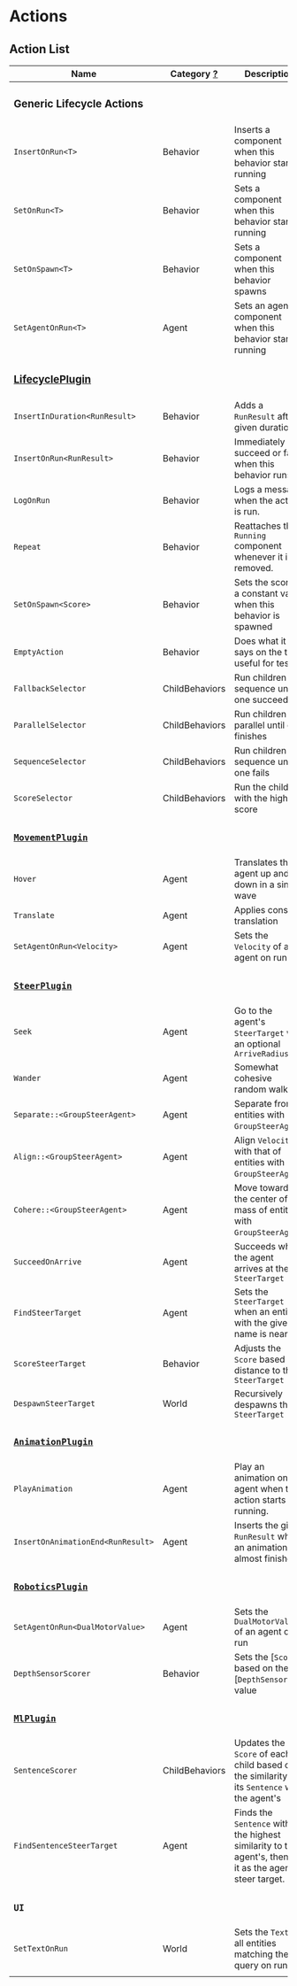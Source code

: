 # Actions

## Action List

| Name                                          | Category [?](./concepts.md#action-category) | Description                                                                                               |
| --------------------------------------------- | ------------------------------------------- | --------------------------------------------------------------------------------------------------------- |
| <h3>Generic Lifecycle Actions</h3>            |                                             |                                                                                                           |
| `InsertOnRun<T>`                              | Behavior                                    | Inserts a component when this behavior starts running                                                     |
| `SetOnRun<T>`                                 | Behavior                                    | Sets a component when this behavior starts running                                                        |
| `SetOnSpawn<T>`                               | Behavior                                    | Sets a component when this behavior spawns                                                                |
| `SetAgentOnRun<T>`                            | Agent                                       | Sets an agent's component when this behavior starts running                                               |
| <h3>[LifecyclePlugin][LifecyclePlugin]</h3>   |                                             |                                                                                                           |
| `InsertInDuration<RunResult>`                 | Behavior                                    | Adds a `RunResult` after a given duration.                                                                |
| `InsertOnRun<RunResult>`                      | Behavior                                    | Immediately succeed or fail when this behavior runs                                                       |
| `LogOnRun`                                    | Behavior                                    | Logs a message when the action is run.                                                                    |
| `Repeat`                                      | Behavior                                    | Reattaches the `Running` component whenever it is removed.                                                |
| `SetOnSpawn<Score>`                           | Behavior                                    | Sets the score to a constant value when this behavior is spawned                                          |
| `EmptyAction`                                 | Behavior                                    | Does what it says on the tin, useful for tests                                                            |
| `FallbackSelector`                            | ChildBehaviors                              | Run children in sequence until one succeeds                                                               |
| `ParallelSelector`                            | ChildBehaviors                              | Run children in parallel until one finishes                                                               |
| `SequenceSelector`                            | ChildBehaviors                              | Run children in sequence until one fails                                                                  |
| `ScoreSelector`                               | ChildBehaviors                              | Run the child with the highest score                                                                      |
| <h3>[`MovementPlugin`][MovementPlugin]</h3>   |                                             |                                                                                                           |
| `Hover`                                       | Agent                                       | Translates the agent up and down in a sine wave                                                           |
| `Translate`                                   | Agent                                       | Applies constant translation                                                                              |
| `SetAgentOnRun<Velocity>`                     | Agent                                       | Sets the `Velocity` of an agent on run                                                                    |
| <h3>[`SteerPlugin`][SteerPlugin]</h3>         |                                             |                                                                                                           |
| `Seek`                                        | Agent                                       | Go to the agent's `SteerTarget` with an optional `ArriveRadius`                                           |
| `Wander`                                      | Agent                                       | Somewhat cohesive random walk                                                                             |
| `Separate::<GroupSteerAgent>`                 | Agent                                       | Separate from entities with `GroupSteerAgent`.                                                            |
| `Align::<GroupSteerAgent>`                    | Agent                                       | Align `Velocity` with that of entities with `GroupSteerAgent`.                                            |
| `Cohere::<GroupSteerAgent>`                   | Agent                                       | Move towards the center of mass of entities with `GroupSteerAgent`.                                       |
| `SucceedOnArrive`                             | Agent                                       | Succeeds when the agent arrives at the `SteerTarget`                                                      |
| `FindSteerTarget`                             | Agent                                       | Sets the `SteerTarget` when an entity with the given name is nearby.                                      |
| `ScoreSteerTarget`                            | Behavior                                    | Adjusts the `Score` based on distance to the `SteerTarget`                                                |
| `DespawnSteerTarget`                          | World                                       | Recursively despawns the `SteerTarget`                                                                    |
| <h3>[`AnimationPlugin`][AnimationPlugin]</h3> |                                             |                                                                                                           |
| `PlayAnimation`                               | Agent                                       | Play an animation on the agent when this action starts running.                                           |
| `InsertOnAnimationEnd<RunResult>`             | Agent                                       | Inserts the given `RunResult` when an animation is almost finished.                                       |
| <h3>[`RoboticsPlugin`][RoboticsPlugin]</h3>   |                                             |                                                                                                           |
| `SetAgentOnRun<DualMotorValue>`               | Agent                                       | Sets the `DualMotorValue` of an agent on run                                                              |
| `DepthSensorScorer`                           | Behavior                                    | Sets the [`Score`] based on the [`DepthSensor`] value                                                     |
| <h3>[`MlPlugin`][MlPlugin]</h3>               |                                             |                                                                                                           |
| `SentenceScorer`                              | ChildBehaviors                              | Updates the `Score` of each child based on the similarity of its `Sentence` with the agent's              |
| `FindSentenceSteerTarget`                     | Agent                                       | Finds the `Sentence` with the highest similarity to the agent's, then set it as the agent's steer target. |
| <h3>`UI`</h3>                                 |                                             |                                                                                                           |
| `SetTextOnRun`                                | World                                       | Sets the `Text` of all entities matching the query on run.                                                |
|                                               |


[LifecyclePlugin]:https://github.com/mrchantey/beet/blob/main/crates/beet_ecs/src/lifecycle/lifecycle_plugin.rs
[MovementPlugin]:https://github.com/mrchantey/beet/blob/main/crates/beet_core/src/movement/movement_plugin.rs
[SteerPlugin]:https://github.com/mrchantey/beet/blob/main/crates/beet_core/src/steer/steer_plugin.rs
[AnimationPlugin]:https://github.com/mrchantey/beet/blob/main/crates/beet_core/src/animation/animation_plugin.rs
[MlPlugin]:https://github.com/mrchantey/beet/blob/main/crates/beet_ml/src/ml_module/ml_plugin.rs
[RoboticsPlugin]:https://github.com/mrchantey/beet/blob/main/crates/beet_core/src/robotics/robotics_plugin.rs